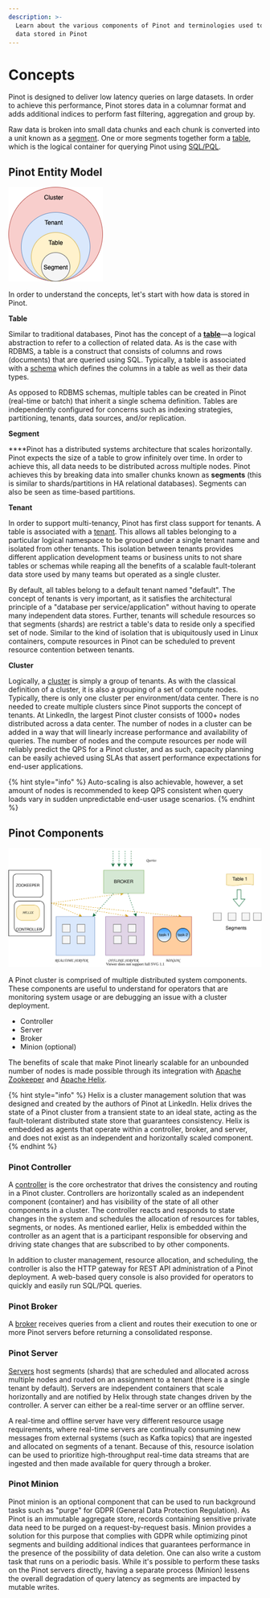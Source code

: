 ```yaml
---
description: >-
  Learn about the various components of Pinot and terminologies used to describe
  data stored in Pinot
---
```


# Concepts

Pinot is designed to deliver low latency queries on large datasets. In order to achieve this performance, Pinot stores data in a columnar format and adds additional indices to perform fast filtering, aggregation and group by.

Raw data is broken into small data chunks and each chunk is converted into a unit known as a [segment](https://docs.pinot.apache.org/pinot-components/segment). One or more segments together form a [table](https://docs.pinot.apache.org/pinot-components/table), which is the logical container for querying Pinot using [SQL/PQL](https://docs.pinot.apache.org/user-guide/user-guide-query/pinot-query-language).

## Pinot Entity Model

![Pinot Logical Model](../.gitbook/assets/pinot-logical-components.png)

In order to understand the concepts, let's start with how data is stored in Pinot. 

**Table**

Similar to traditional databases, Pinot has the concept of a [**table**](https://docs.pinot.apache.org/pinot-components/table)—a logical abstraction to refer to a collection of related data. As is the case with RDBMS, a table is a construct that consists of columns and rows \(documents\) that are queried using SQL. Typically, a table is associated with a [schema](https://docs.pinot.apache.org/pinot-components/schema) which defines the columns in a table as well as their data types. 

As opposed to RDBMS schemas, multiple tables can be created in Pinot \(real-time or batch\) that inherit a single schema definition. Tables are independently configured for concerns such as indexing strategies, partitioning, tenants, data sources, and/or replication.

**Segment**  
  
****Pinot has a distributed systems architecture that scales horizontally. Pinot expects the size of a table to grow infinitely over time. In order to achieve this, all data needs to be distributed across multiple nodes. Pinot achieves this by breaking data into smaller chunks known as **segments** \(this is similar to shards/partitions in HA relational databases\). Segments can also be seen as time-based partitions. 

**Tenant**  
  
In order to support multi-tenancy, Pinot has first class support for tenants. A table is associated with a [tenant](https://docs.pinot.apache.org/pinot-components/tenant). This allows all tables belonging to a particular logical namespace to be grouped under a single tenant name and isolated from other tenants. This isolation between tenants provides different application development teams or business units to not share tables or schemas while reaping all the benefits of a scalable fault-tolerant data store used by many teams but operated as a single cluster. 

By default, all tables belong to a default tenant named "default". The concept of tenants is very important, as it satisfies the architectural principle of a "database per service/application" without having to operate many independent data stores. Further, tenants will schedule resources so that segments \(shards\) are restrict a table's data to reside only a specified set of node. Similar to the kind of isolation that is ubiquitously used in Linux containers, compute resources in Pinot can be scheduled to prevent resource contention between tenants.

**Cluster**  
  
Logically, a [cluster](https://docs.pinot.apache.org/pinot-components/cluster) is simply a group of tenants. As with the classical definition of a cluster, it is also a grouping of a set of compute nodes. Typically, there is only one cluster per environment/data center. There is no needed to create multiple clusters since Pinot supports the concept of tenants. At LinkedIn, the largest Pinot cluster consists of 1000+ nodes distributed across a data center. The number of nodes in a cluster can be added in a way that will linearly increase performance and availability of queries. The number of nodes and the compute resources per node will reliably predict the QPS for a Pinot cluster, and as such, capacity planning can be easily achieved using SLAs that assert performance expectations for end-user applications. 

{% hint style="info" %}
Auto-scaling is also achievable, however, a set amount of nodes is recommended to keep QPS consistent when query loads vary in sudden unpredictable end-user usage scenarios.
{% endhint %}

## Pinot Components

![](../.gitbook/assets/pinot-components.svg)

A Pinot cluster is comprised of multiple distributed system components. These components are useful to understand for operators that are monitoring system usage or are debugging an issue with a cluster deployment.

* Controller
* Server
* Broker
* Minion \(optional\)

The benefits of scale that make Pinot linearly scalable for an unbounded number of nodes is made possible through its integration with [Apache Zookeeper](https://zookeeper.apache.org/) and [Apache Helix](http://helix.apache.org/). 

{% hint style="info" %}
Helix is a cluster management solution that was designed and created by the authors of Pinot at LinkedIn. Helix drives the state of a Pinot cluster from a transient state to an ideal state, acting as the fault-tolerant distributed state store that guarantees consistency. Helix is embedded as agents that operate within a controller, broker, and server, and does not exist as an independent and horizontally scaled component.
{% endhint %}

### Pinot Controller

A [controller](https://docs.pinot.apache.org/pinot-components/controller) is the core orchestrator that drives the consistency and routing in a Pinot cluster. Controllers are horizontally scaled as an independent component \(container\) and has visibility of the state of all other components in a cluster. The controller reacts and responds to state changes in the system and schedules the allocation of resources for tables, segments, or nodes. As mentioned earlier, Helix is embedded within the controller as an agent that is a participant responsible for observing and driving state changes that are subscribed to by other components. 

In addition to cluster management, resource allocation, and scheduling, the controller is also the HTTP gateway for REST API administration of a Pinot deployment. A web-based query console is also provided for operators to quickly and easily run SQL/PQL queries.

### Pinot Broker

A [broker](https://docs.pinot.apache.org/pinot-components/broker) receives queries from a client and routes their execution to one or more Pinot servers before returning a consolidated response.

### Pinot Server

[Servers](https://docs.pinot.apache.org/pinot-components/server) host segments \(shards\) that are scheduled and allocated across multiple nodes and routed on an assignment to a tenant \(there is a single tenant by default\). Servers are independent containers that scale horizontally and are notified by Helix through state changes driven by the controller. A server can either be a real-time server or an offline server. 

A real-time and offline server have very different resource usage requirements, where real-time servers are continually consuming new messages from external systems \(such as Kafka topics\) that are ingested and allocated on segments of a tenant. Because of this, resource isolation can be used to prioritize high-throughput real-time data streams that are ingested and then made available for query through a broker.

### Pinot Minion

Pinot minion is an optional component that can be used to run background tasks such as "purge" for GDPR \(General Data Protection Regulation\). As Pinot is an immutable aggregate store, records containing sensitive private data need to be purged on a request-by-request basis. Minion provides a solution for this purpose that complies with GDPR while optimizing pinot segments and building additional indices that guarantees performance in the presence of the possibility of data deletion. One can also write a custom task that runs on a periodic basis. While it's possible to perform these tasks on the Pinot servers directly, having a separate process \(Minion\) lessens the overall degradation of query latency as segments are impacted by mutable writes.







